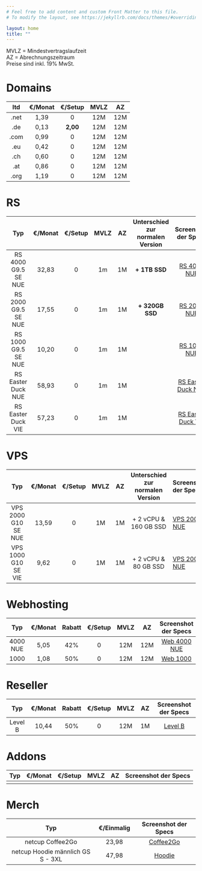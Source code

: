 ```yaml
---
# Feel free to add content and custom Front Matter to this file.
# To modify the layout, see https://jekyllrb.com/docs/themes/#overriding-theme-defaults

layout: home
title: ""
---
```


MVLZ = Mindestvertragslaufzeit   
AZ = Abrechnungszeitraum  
Preise sind inkl. 19% MwSt.  

Domains
===
|  ltd  | €/Monat | €/Setup  | MVLZ  |  AZ   |
| :---: | :-----: | :------: | :---: | :---: |
| .net  |  1,39   |    0     |  12M  |  12M  |
|  .de  |  0,13   | **2,00** |  12M  |  12M  |
| .com  |  0,99   |    0     |  12M  |  12M  |
|  .eu  |  0,42   |    0     |  12M  |  12M  |
|  .ch  |  0,60   |    0     |  12M  |  12M  |
|  .at  |  0,86   |    0     |  12M  |  12M  |
| .org  |  1,19   |    0     |  12M  |  12M  |


RS
===
|         Typ         | €/Monat | €/Setup | MVLZ  |  AZ   | Unterschied zur normalen Version |                Screenshot der Specs                |
| :-----------------: | :-----: | :-----: | :---: | :---: | :------------------------------: | :------------------------------------------------: |
| RS 4000 G9.5 SE NUE |  32,83  |    0    |  1m   |  1M   |          **+ 1TB SSD**           |       [RS 4000 NUE](/images/rs4000nue.jpeg)        |
| RS 2000 G9.5 SE NUE |  17,55  |    0    |  1m   |  1M   |         **+ 320GB SSD**          |       [RS 2000 NUE](/images/rs2000nue.jpeg)        |
| RS 1000 G9.5 SE NUE |  10,20  |    0    |  1m   |  1M   |                                  |         [RS 1000 NUE](/images/rs1000.jpeg)         |
| RS Easter Duck NUE  |  58,93  |    0    |  1m   |  1M   |                                  | [RS Easter Duck NUE](/images/rseasterducknue.jpeg) |
| RS Easter Duck VIE  |  57,23  |    0    |  1m   |  1M   |                                  | [RS Easter Duck VIE](/images/rseasterduckvie.jpeg) |
 
 
VPS
===
|         Typ         | €/Monat | €/Setup | MVLZ  |  AZ   | Unterschied zur normalen Version | Screenshot der Specs                    |
| :-----------------: | :-----: | :-----: | :---: | :---: | :------------------------------: | :-------------------------------------- |
| VPS 2000 G10 SE NUE |  13,59  |    0    |  1M   |  1M   |      + 2 vCPU & 160 GB SSD       | [VPS 2000 NUE](/images/vps2000nue.jpeg) |
| VPS 1000 G10 SE VIE |  9,62   |    0    |  1M   |  1M   |       + 2 vCPU & 80 GB SSD       | [VPS 2000 NUE](/images/vps1000vie.jpeg) |


Webhosting
===
|   Typ    | €/Monat | Rabatt | €/Setup | MVLZ  |  AZ   |          Screenshot der Specs          |
| :------: | :-----: | :----: | :-----: | :---: | :---: | :------------------------------------: |
| 4000 NUE |  5,05   |  42%   |    0    |  12M  |  12M  | [Web 4000 NUE](/images/ws4000nue.jpeg) |
|   1000   |  1,08   |  50%   |    0    |  12M  |  12M  |    [Web 1000](/images/web1000.jpeg)    |


Reseller
===
|   Typ   | €/Monat | Rabatt | €/Setup | MVLZ  |  AZ   |        Screenshot der Specs        |
| :-----: | :-----: | :----: | :-----: | :---: | :---: | :--------------------------------: |
| Level B |  10,44  |  50%   |    0    |  12M  |  1M   | [Level B](/images/reseller-b.jpeg) |



Addons
===
|  Typ  | €/Monat | €/Setup | MVLZ  |  AZ   | Screenshot der Specs |
| :---: | :-----: | :-----: | :---: | :---: | :------------------: |
|       |         |         |       |       |                      |


Merch
===
|                Typ                 | €/Einmalig |         Screenshot der Specs          |
| :--------------------------------: | :--------: | :-----------------------------------: |
|          netcup Coffee2Go          |   23,98    | [Coffee2Go](/images/nccoffee2go.jpeg) |
| netcup Hoodie männlich  GS S - 3XL |   47,98    |    [Hoodie](/images/nchoodie.jpeg)    |